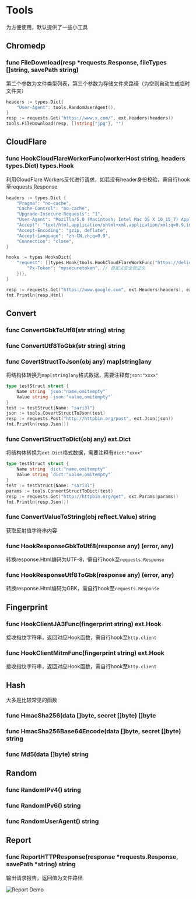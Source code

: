 # Tools

为方便使用，默认提供了一些小工具

## Chromedp

### func FileDownload(resp *requests.Response, fileTypes []string, savePath string)

第二个参数为文件类型列表，第三个参数为存储文件夹路径（为空则自动生成临时文件夹）

```go
headers := types.Dict{
    "User-Agent": tools.RandomUserAgent(),
}
resp := requests.Get("https://www.x.com/", ext.Headers(headers))
tools.FileDownload(resp, []string{"jpg"}, "")
```

## CloudFlare

### func HookCloudFlareWorkerFunc(workerHost string, headers types.Dict) types.Hook

利用CloudFlare Workers反代进行请求，如若没有header身份校验，需自行hook至requests.Response

```go
headers := types.Dict {
    "Pragma": "no-cache",
    "Cache-Control": "no-cache",
    "Upgrade-Insecure-Requests": "1",
    "User-Agent": "Mozilla/5.0 (Macintosh; Intel Mac OS X 10_15_7) AppleWebKit/537.36 (KHTML, like Gecko) Chrome/103.0.0.0 Safari/537.36",
    "Accept": "text/html,application/xhtml+xml,application/xml;q=0.9,image/avif,image/webp,image/apng,*/*;q=0.8,application/signed-exchange;v=b3;q=0.9",
    "Accept-Encoding": "gzip, deflate",
    "Accept-Language": "zh-CN,zh;q=0.9",
    "Connection": "close",
}

hooks := types.HooksDict{
    "request": []types.Hook{tools.HookCloudFlareWorkFunc("https://delicate-xxx.sonymouse.workers.dev", types.Dict{
        "Px-Token": "mysecuretoken", // 自定义安全验证头
    })},
}

resp := requests.Get("https://www.google.com", ext.Headers(headers), ext.Hooks(hooks))
fmt.Println(resp.Html)
```

## Convert

### func ConvertGbkToUtf8(str string) string

### func ConvertUtf8ToGbk(str string) string
 
### func CovertStructToJson(obj any) map[string]any

将结构体转换为`map[string]any`格式数据，需要注释有`json:"xxxx"`

```go
type testStruct struct {
    Name string `json:"name,omitempty"`
    Value string `json:"value,omitempty"`
}
test := testStruct{Name: "sari3l"}
json := tools.CovertStructToJson(test)
resp := requests.Post("http://httpbin.org/post", ext.Json(json))
fmt.Println(resp.Json())
```

### func ConvertStructToDict(obj any) ext.Dict

将结构体转换为`ext.Dict`格式数据，需要注释有`dict:"xxxx"`

```go
type testStruct struct {
    Name string `dict:"name,omitempty"`
    Value string `dict:"value,omitempty"`
}
test := testStruct{Name: "sari3l"}
params := tools.ConvertStructToDict(test)
resp := requests.Get("http://httpbin.org/get", ext.Params(params))
fmt.Println(resp.Json())
```

### func ConvertValueToString(obj reflect.Value) string

获取反射值字符串内容

### func HookResponseGbkToUtf8(response any) (error, any)

转换response.Html编码为UTF-8，需自行hook至`requests.Response`

### func HookResponseUtf8ToGbk(response any) (error, any)

转换response.Html编码为GBK，需自行hook至`requests.Response`

## Fingerprint

### func HookClientJA3Func(fingerprint string) ext.Hook

接收指纹字符串，返回对应Hook函数，需自行hook至`http.client`

### func HookClientMitmFunc(fingerprint string) ext.Hook

接收指纹字符串，返回对应Hook函数，需自行hook至`http.client`

## Hash

大多是比较常见的函数

### func HmacSha256(data []byte, secret []byte) []byte

### func HmacSha256Base64Encode(data []byte, secret []byte) string

### func Md5(data []byte) string

## Random

### func RandomIPv4() string

### func RandomIPv6() string

### func RandomUserAgent() string

## Report

### func ReportHTTPResponse(response *requests.Response, savePath *string) string

输出请求报告，返回值为文件路径

<img src="https://raw.githubusercontent.com/sari3l/requests/main/docs/static/report.png" alt="Report Demo"/>
